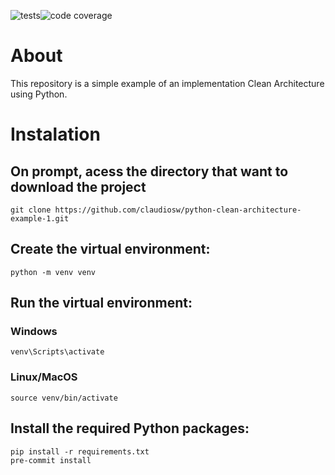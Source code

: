 ![tests](https://github.com/claudiosw/python-clean-architecture-example/workflows/python-app/badge.svg)![code coverage](https://raw.githubusercontent.com/claudiosw/python-clean-architecture-example/coverage-badge/coverage.svg?raw=true)

# About

This repository is a simple example of an implementation Clean Architecture using Python.

# Instalation

## On prompt, acess the directory that want to download the project
```
git clone https://github.com/claudiosw/python-clean-architecture-example-1.git
```

## Create the virtual environment:
```
python -m venv venv

```

## Run the virtual environment:
### Windows
```
venv\Scripts\activate

```
### Linux/MacOS
```
source venv/bin/activate
```

## Install the required Python packages:
```
pip install -r requirements.txt
pre-commit install
```
